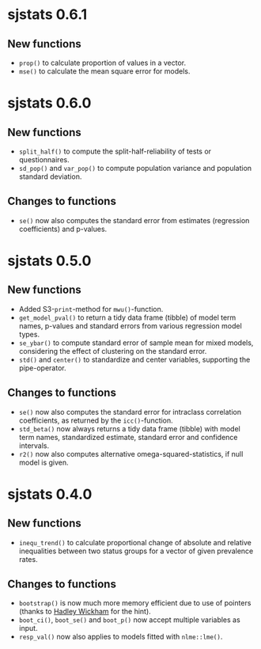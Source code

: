 # sjstats 0.6.1

## New functions

* `prop()` to calculate proportion of values in a vector.
* `mse()` to calculate the mean square error for models.

# sjstats 0.6.0

## New functions

* `split_half()` to compute the split-half-reliability of tests or questionnaires.
* `sd_pop()` and `var_pop()` to compute population variance and population standard deviation.

## Changes to functions

* `se()` now also computes the standard error from estimates (regression coefficients) and p-values.

# sjstats 0.5.0

## New functions

* Added S3-`print`-method for `mwu()`-function.
* `get_model_pval()` to return a tidy data frame (tibble) of model term names, p-values and standard errors from various regression model types.
* `se_ybar()` to compute standard error of sample mean for mixed models, considering the effect of clustering on the standard error.
* `std()` and `center()` to standardize and center variables, supporting the pipe-operator.

## Changes to functions

* `se()` now also computes the standard error for intraclass correlation coefficients, as returned by the `icc()`-function.
* `std_beta()` now always returns a tidy data frame (tibble) with model term names, standardized estimate, standard error and confidence intervals.
* `r2()` now also computes alternative omega-squared-statistics, if null model is given.

# sjstats 0.4.0

## New functions
* `inequ_trend()` to calculate proportional change of absolute and relative inequalities between two status groups for a vector of given prevalence rates.


## Changes to functions

* `bootstrap()` is now much more memory efficient due to use of pointers (thanks to [Hadley Wickham](https://twitter.com/hadleywickham) for the hint).
* `boot_ci()`, `boot_se()` and `boot_p()` now accept multiple variables as input.
* `resp_val()` now also applies to models fitted with `nlme::lme()`.
